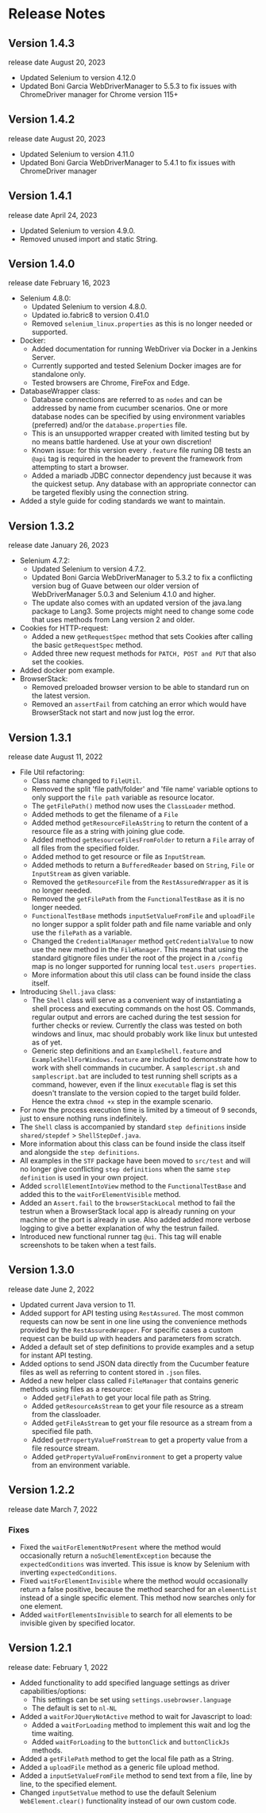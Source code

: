 # Release Notes

## Version 1.4.3
release date August 20, 2023

- Updated Selenium to version 4.12.0
- Updated Boni Garcia WebDriverManager to 5.5.3 to fix issues with ChromeDriver manager for Chrome version 115+

## Version 1.4.2
release date August 20, 2023

- Updated Selenium to version 4.11.0
- Updated Boni Garcia WebDriverManager to 5.4.1 to fix issues with ChromeDriver manager

## Version 1.4.1
release date April 24, 2023

- Updated Selenium to version 4.9.0.
- Removed unused import and static String.

## Version 1.4.0
release date February 16, 2023

- Selenium 4.8.0:
  - Updated Selenium to version 4.8.0.
  - Updated io.fabric8 to version 0.41.0
  - Removed `selenium_linux.properties` as this is no longer needed or supported.
- Docker:
  - Added documentation for running WebDriver via Docker in a Jenkins Server.
  - Currently supported and tested Selenium Docker images are for standalone only.
  - Tested browsers are Chrome, FireFox and Edge.
- DatabaseWrapper class:
  - Database connections are referred to as `nodes` and can be addressed by name from cucumber scenarios. One or more database nodes can be specified by using environment variables (preferred) and/or the `database.properties` file.
  - This is an unsupported wrapper created with limited testing but by no means battle hardened. Use at your own discretion!
  - Known issue: for this version every `.feature` file runing DB tests an `@api` tag is required in the header to prevent the framework from attempting to start a browser.
  - Added a mariadb JDBC connector dependency just because it was the quickest setup. Any database with an appropriate connector can be targeted flexibly using the connection string.
- Added a style guide for coding standards we want to maintain.

## Version 1.3.2
release date January 26, 2023

- Selenium 4.7.2:
  - Updated Selenium to version 4.7.2.
  - Updated Boni Garcia WebDriverManager to 5.3.2 to fix a conflicting version bug of Guave between our older version of WebDriverManager 5.0.3 and Selenium 4.1.0 and higher.
  - The update also comes with an updated version of the java.lang package to Lang3. Some projects might need to change some code that uses methods from Lang version 2 and older.
- Cookies for HTTP-request:
  - Added a new `getRequestSpec` method that sets Cookies after calling the basic `getRequestSpec` method.
  - Added three new request methods for `PATCH, POST and PUT` that also set the cookies.
- Added docker pom example.
- BrowserStack:
  - Removed preloaded browser version to be able to standard run on the latest version.
  - Removed an `assertFail` from catching an error which would have BrowserStack not start and now just log the error.

## Version 1.3.1
release date August 11, 2022

- File Util refactoring:
  - Class name changed to `FileUtil`.
  - Removed the split 'file path/folder' and 'file name' variable options to only support the `file path` variable as resource locator.
  - The `getFilePath()` method now uses the `ClassLoader` method.
  - Added methods to get the filename of a `File`
  - Added method `getResourceFileAsString` to return the content of a resource file as a string with joining glue code.
  - Added method `getResourceFilesFromFolder` to return a `File` array of all files from the specified folder.
  - Added method to get resource or file as `InputStream`.
  - Added methods to return a `BufferedReader` based on `String`, `File` or `InputStream` as given variable.
  - Removed the `getResourceFile` from the `RestAssuredWrapper` as it is no longer needed.
  - Removed the `getFilePath` from the `FunctionalTestBase` as it is no longer needed.
  - `FunctionalTestBase` methods `inputSetValueFromFile` and `uploadFile` no longer suppor a split folder path and file name variable and only use the `filePath` as a variable.
  - Changed the `CredentialManager` method `getCredentialValue` to now use the new method in the `FileManager`. This means that using the standard gitignore files under the root of the project in a  `/config` map is no longer supported for running local `test.users properties`.
  - More information about this util class can be found inside the class itself.
- Introducing `Shell.java` class:
  - The `Shell` class will serve as a convenient way of instantiating a shell process and executing commands on the host OS. Commands, regular output and errors are cached during the test session for further checks or review. Currently the class was tested on both windows and linux, mac should probably work like linux but untested as of yet.
  - Generic step definitions and an `ExampleShell.feature` and `ExampleShellForWindows.feature` are included to demonstrate how to work with shell commands in cucumber. A `samplescript.sh` and `samplescript.bat` are included to test running shell scripts as a command, however, even if the linux `executable` flag is set this doesn't translate to the version copied to the target build folder. Hence the extra `chmod +x` step in the example scenario.
 - For now the process execution time is limited by a timeout of 9 seconds, just to ensure nothing runs indefinitely.
 - The `Shell` class is accompanied by standard `step definitions` inside `shared/stepdef` > `ShellStepDef.java`.
 - More information about this class can be found inside the class itself and alongside the `step definitions`.
- All examples in the `STF` package have been moved to `src/test` and will no longer give conflicting `step definitions` when the same `step definition` is used in your own project.
- Added `scrollElementIntoView` method to the `FunctionalTestBase` and added this to the `waitForElementVisible` method.
- Added an `Assert.fail` to the `browserStackLocal` method to fail the testrun when a BrowserStack local app is already running on your machine or the port is already in use. Also added added more verbose logging to give a better explanation of why the testrun failed.
- Introduced new functional runner tag `@ui`. This tag will enable screenshots to be taken when a test fails.

## Version 1.3.0
release date June 2, 2022

- Updated current Java version to 11.
- Added support for API testing using `RestAssured`. The most common requests can now be sent in one line using the convenience methods provided by the `RestAssuredWrapper`. For specific cases a custom request can be build up with headers and parameters from scratch.
- Added a default set of step definitions to provide examples and a setup for instant API testing.
- Added options to send JSON data directly from the Cucumber feature files as well as referring to content stored in `.json` files.
- Added a new helper class called `FileManager` that contains generic methods using files as a resource:
  - Added `getFilePath` to get your local file path as String.
  - Added `getResourceAsStream` to get your file resource as a stream from the classloader.
  - Added `getFileAsStream` to get your file resource as a stream from a specified file path.
  - Added `getPropertyValueFromStream` to get a property value from a file resource stream.
  - Added `getPropertyValueFromEnvironment` to get a property value from an environment variable.

## Version 1.2.2
release date March 7, 2022

### Fixes
- Fixed the `waitForElementNotPresent` where the method would occasionally return a `noSuchElementException` because the `expectedConditions` was inverted. This issue is know by Selenium with inverting `expectedConditions`.
- Fixed `waitForElementInvisible` where the method would occasionally return a false positive, because the method searched for an `elementList` instead of a single specific element. This method now searches only for one element.
- Added `waitForElementsInvisible` to search for all elements to be invisible given by specified locator.

## Version 1.2.1
release date: February 1, 2022

- Added functionality to add specified language settings as driver capabilities/options:
  - This settings can be set using `settings.usebrowser.language`
  - The default is set to `nl-NL`
- Added a `waitForJQueryNotActive` method to wait for Javascript to load:
  - Added a `waitForLoading` method to implement this wait and log the time waiting.
  - Added `waitForLoading` to the `buttonClick` and `buttonClickJs` methods.
- Added a `getFilePath` method to get the local file path as a String.
- Added a `uploadFile` method as a generic file upload method.
- Added a `inputSetValueFromFile` method to send text from a file, line by line, to the specified element.
- Changed `inputSetValue` method to use the default Selenium `WebElement.clear()` functionality instead of our own custom code.
